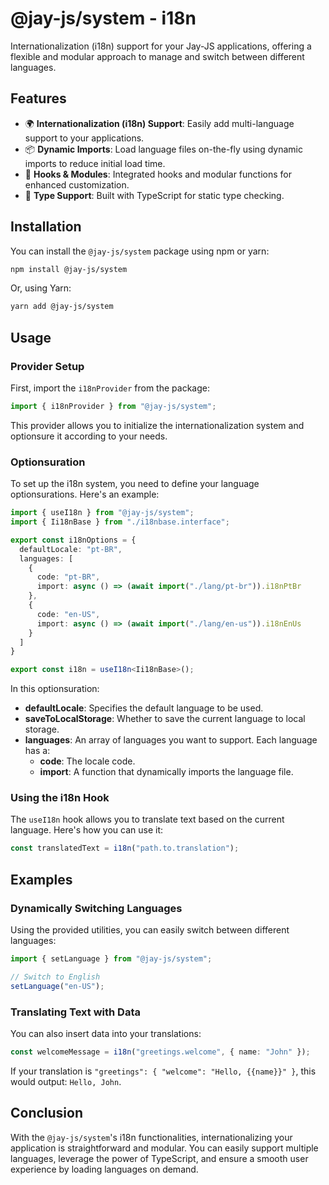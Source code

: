 # @jay-js/system - i18n

Internationalization (i18n) support for your Jay-JS applications, offering a flexible and modular approach to manage and switch between different languages.

## Features

- 🌍 **Internationalization (i18n) Support**: Easily add multi-language support to your applications.
- 📦 **Dynamic Imports**: Load language files on-the-fly using dynamic imports to reduce initial load time.
- 🔌 **Hooks & Modules**: Integrated hooks and modular functions for enhanced customization.
- 🚀 **Type Support**: Built with TypeScript for static type checking.

## Installation

You can install the `@jay-js/system` package using npm or yarn:

```bash
npm install @jay-js/system
```

Or, using Yarn:

```bash
yarn add @jay-js/system
```

## Usage

### Provider Setup

First, import the `i18nProvider` from the package:

```typescript
import { i18nProvider } from "@jay-js/system";
```

This provider allows you to initialize the internationalization system and optionsure it according to your needs.

### Optionsuration

To set up the i18n system, you need to define your language optionsurations. Here's an example:

```typescript
import { useI18n } from "@jay-js/system";
import { Ii18nBase } from "./i18nbase.interface";

export const i18nOptions = {
  defaultLocale: "pt-BR",
  languages: [
    {
      code: "pt-BR",
      import: async () => (await import("./lang/pt-br")).i18nPtBr
    },
    {
      code: "en-US",
      import: async () => (await import("./lang/en-us")).i18nEnUs
    }
  ]
}

export const i18n = useI18n<Ii18nBase>();
```

In this optionsuration:

- **defaultLocale**: Specifies the default language to be used.
- **saveToLocalStorage**: Whether to save the current language to local storage.
- **languages**: An array of languages you want to support. Each language has a:
  - **code**: The locale code.
  - **import**: A function that dynamically imports the language file.

### Using the i18n Hook

The `useI18n` hook allows you to translate text based on the current language. Here's how you can use it:

```typescript
const translatedText = i18n("path.to.translation");
```

## Examples

### Dynamically Switching Languages

Using the provided utilities, you can easily switch between different languages:

```typescript
import { setLanguage } from "@jay-js/system";

// Switch to English
setLanguage("en-US");
```

### Translating Text with Data

You can also insert data into your translations:

```typescript
const welcomeMessage = i18n("greetings.welcome", { name: "John" });
```

If your translation is `"greetings": { "welcome": "Hello, {{name}}" }`, this would output: `Hello, John`.

## Conclusion

With the `@jay-js/system`'s i18n functionalities, internationalizing your application is straightforward and modular. You can easily support multiple languages, leverage the power of TypeScript, and ensure a smooth user experience by loading languages on demand.

